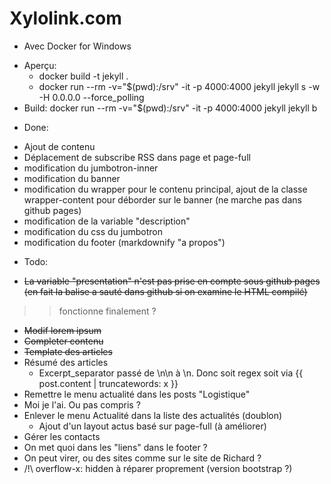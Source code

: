 # Xylolink.com

* Avec Docker for Windows
 - Aperçu: 
   - docker build -t jekyll .
   - docker run --rm -v="$(pwd):/srv" -it -p 4000:4000 jekyll jekyll s -w -H 0.0.0.0 --force_polling
 - Build: docker run --rm -v="$(pwd):/srv" -it -p 4000:4000 jekyll jekyll b

* Done:
 - Ajout de contenu
 - Déplacement de subscribe RSS dans page et page-full
 - modification du jumbotron-inner
 - modification du banner 
 - modification du wrapper pour le contenu principal, ajout de la classe wrapper-content pour déborder sur le banner (ne marche pas dans github pages)
 - modification de la variable "description"
 - modification du css du jumbotron
 - modification du footer (markdownify "a propos")

* Todo: 
 - ~~La variable "presentation" n'est pas prise en compte sous github pages (en fait la balise a sauté dans github si on examine le HTML compilé)~~
 >> fonctionne finalement ?
 - ~~Modif lorem ipsum~~
 - ~~Completer contenu~~
 - ~~Template des articles~~
 - Résumé des articles
   - Excerpt_separator passé de \n\n à \n. Donc soit regex soit via {{ post.content | truncatewords: x }}
 - Remettre le menu actualité dans les posts "Logistique"
  - Moi je l'ai. Ou pas compris ?
 - Enlever le menu Actualité dans la liste des actualités (doublon)
   - Ajout d'un layout actus basé sur page-full (à améliorer)
 - Gérer les contacts
 - On met quoi dans les "liens" dans le footer ?
  - On peut virer, ou des sites comme sur le site de Richard ?
 - /!\ overflow-x: hidden à réparer proprement (version bootstrap ?)
